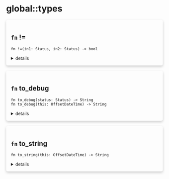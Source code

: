 # global::types



<div markdown="span" style='box-shadow: 0 4px 8px 0 rgba(0,0,0,0.2); padding: 15px; border-radius: 5px;'>

<h2 class="func-name"> <code>fn</code> != </h2>

```rust,ignore
fn !=(in1: Status, in2: Status) -> bool

```

<details>
<summary markdown="span"> details </summary>

Operator `!=` for `Status`
</details>

</div>
</br>


<div markdown="span" style='box-shadow: 0 4px 8px 0 rgba(0,0,0,0.2); padding: 15px; border-radius: 5px;'>

<h2 class="func-name"> <code>fn</code> to_debug </h2>

```rust,ignore
fn to_debug(status: Status) -> String
fn to_debug(this: OffsetDateTime) -> String
```

<details>
<summary markdown="span"> details </summary>

Convert a `Status` to a debug string
</details>

</div>
</br>


<div markdown="span" style='box-shadow: 0 4px 8px 0 rgba(0,0,0,0.2); padding: 15px; border-radius: 5px;'>

<h2 class="func-name"> <code>fn</code> to_string </h2>

```rust,ignore
fn to_string(this: OffsetDateTime) -> String

```

<details>
<summary markdown="span"> details </summary>

Convert a `time::OffsetDateTime` to a `String`
</details>

</div>
</br>

